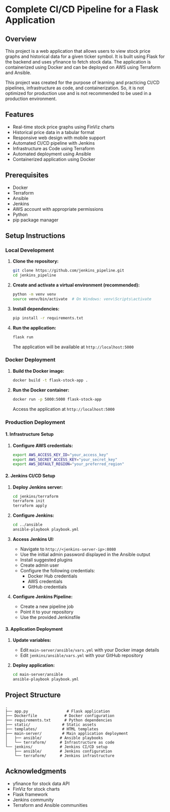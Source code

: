 # Complete CI/CD Pipeline for a Flask Application

## Overview

This project is a web application that allows users to view stock price graphs and historical data for a given ticker symbol. It is built using Flask for the backend and uses yfinance to fetch stock data. The application is containerized using Docker and can be deployed on AWS using Terraform and Ansible.

This project was created for the purpose of learning and practicing CI/CD pipelines, infrastructure as code, and containerization.
So, it is not optimized for production use and is not recommended to be used in a production environment.

## Features

- Real-time stock price graphs using FinViz charts
- Historical price data in a tabular format
- Responsive web design with mobile support
- Automated CI/CD pipeline with Jenkins
- Infrastructure as Code using Terraform
- Automated deployment using Ansible
- Containerized application using Docker

## Prerequisites

- Docker
- Terraform
- Ansible
- Jenkins
- AWS account with appropriate permissions
- Python
- pip package manager

## Setup Instructions

### Local Development

1. **Clone the repository:**
   ```bash
   git clone https://github.com/jenkins_pipeline.git
   cd jenkins_pipeline
   ```

2. **Create and activate a virtual environment (recommended):**
   ```bash
   python -m venv venv
   source venv/bin/activate  # On Windows: venv\Scripts\activate
   ```

3. **Install dependencies:**
   ```bash
   pip install -r requirements.txt
   ```

4. **Run the application:**
   ```bash
   flask run
   ```
   The application will be available at `http://localhost:5000`

### Docker Deployment

1. **Build the Docker image:**
   ```bash
   docker build -t flask-stock-app .
   ```

2. **Run the Docker container:**
   ```bash
   docker run -p 5000:5000 flask-stock-app
   ```
   Access the application at `http://localhost:5000`

### Production Deployment

#### 1. Infrastructure Setup

1. **Configure AWS credentials:**
   ```bash
   export AWS_ACCESS_KEY_ID="your_access_key"
   export AWS_SECRET_ACCESS_KEY="your_secret_key"
   export AWS_DEFAULT_REGION="your_preferred_region"
   ```

#### 2. Jenkins CI/CD Setup

1. **Deploy Jenkins server:**
   ```bash
   cd jenkins/terraform
   terraform init
   terraform apply
   ```

2. **Configure Jenkins:**
   ```bash
   cd ../ansible
   ansible-playbook playbook.yml
   ```

3. **Access Jenkins UI:**
   - Navigate to `http://<jenkins-server-ip>:8080`
   - Use the initial admin password displayed in the Ansible output
   - Install suggested plugins
   - Create admin user
   - Configure the following credentials:
     - Docker Hub credentials
     - AWS credentials
     - GitHub credentials

4. **Configure Jenkins Pipeline:**
   - Create a new pipeline job
   - Point it to your repository
   - Use the provided Jenkinsfile

#### 3. Application Deployment

1. **Update variables:**
   - Edit `main-server/ansible/vars.yml` with your Docker image details
   - Edit `jenkins/ansible/vars.yml` with your GitHub repository

2. **Deploy application:**
   ```bash
   cd main-server/ansible
   ansible-playbook playbook.yml
   ```

## Project Structure

```
.
├── app.py                 # Flask application
├── Dockerfile            # Docker configuration
├── requirements.txt      # Python dependencies
├── static/              # Static assets
├── templates/           # HTML templates
├── main-server/         # Main application deployment
│   ├── ansible/        # Ansible playbooks
│   └── terraform/      # Infrastructure as code
└── jenkins/            # Jenkins CI/CD setup
    ├── ansible/        # Jenkins configuration
    └── terraform/      # Jenkins infrastructure
```

## Acknowledgments

- yfinance for stock data API
- FinViz for stock charts
- Flask framework
- Jenkins community
- Terraform and Ansible communities
```